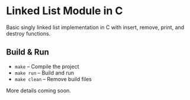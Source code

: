 # Linked List Module in C

Basic singly linked list implementation in C with insert, remove, print, and destroy functions.

## Build & Run

- `make` – Compile the project  
- `make run` – Build and run  
- `make clean` – Remove build files

More details coming soon.
